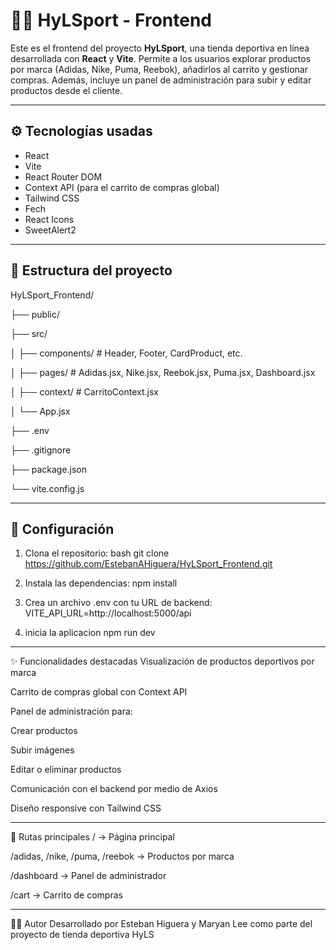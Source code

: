 # 🏃‍♀️ HyLSport - Frontend

Este es el frontend del proyecto **HyLSport**, una tienda deportiva en línea desarrollada con **React** y **Vite**. Permite a los usuarios explorar productos por marca (Adidas, Nike, Puma, Reebok), añadirlos al carrito y gestionar compras. Además, incluye un panel de administración para subir y editar productos desde el cliente.

---

## ⚙️ Tecnologías usadas

- React
- Vite
- React Router DOM
- Context API (para el carrito de compras global)
- Tailwind CSS
- Fech
- React Icons
- SweetAlert2

---

## 📁 Estructura del proyecto

HyLSport_Frontend/

├── public/

├── src/

│ ├── components/ # Header, Footer, CardProduct, etc.

│ ├── pages/ # Adidas.jsx, Nike.jsx, Reebok.jsx, Puma.jsx, Dashboard.jsx

│ ├── context/ # CarritoContext.jsx

│ └── App.jsx

├── .env

├── .gitignore

├── package.json

└── vite.config.js

---

## 🔧 Configuración

1. Clona el repositorio:
   bash
git clone https://github.com/EstebanAHiguera/HyLSport_Frontend.git

2. Instala las dependencias:
npm install 

3. Crea un archivo .env con tu URL de backend:
   VITE_API_URL=http://localhost:5000/api

4. inicia la aplicacion
   npm run dev
---
✨ Funcionalidades destacadas
Visualización de productos deportivos por marca

Carrito de compras global con Context API

Panel de administración para:

Crear productos

Subir imágenes

Editar o eliminar productos

Comunicación con el backend por medio de Axios

Diseño responsive con Tailwind CSS

---
🧪 Rutas principales
/ → Página principal

/adidas, /nike, /puma, /reebok → Productos por marca

/dashboard → Panel de administrador

/cart → Carrito de compras

---
🧑‍💻 Autor
Desarrollado por Esteban Higuera y Maryan Lee como parte del proyecto de tienda deportiva HyLS
